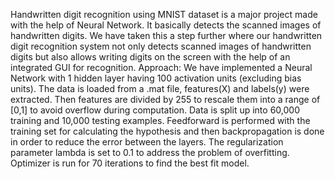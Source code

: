 Handwritten digit recognition using MNIST dataset is a major project made with the help of Neural Network. It basically detects the scanned images of handwritten digits.
We have taken this a step further where our handwritten digit recognition system not only detects scanned images of handwritten digits but also allows writing digits on the screen with the help of an integrated GUI for recognition.
Approach: We have implemented a Neural Network with 1 hidden layer having 100 activation units (excluding bias units). The data is loaded from a .mat file, features(X) and labels(y) were extracted. Then features are divided by 255 to rescale them into a range of [0,1] to avoid overflow during computation. Data is split up into 60,000 training and 10,000 testing examples. Feedforward is performed with the training set for calculating the hypothesis and then backpropagation is done in order to reduce the error between the layers. The regularization parameter lambda is set to 0.1 to address the problem of overfitting. Optimizer is run for 70 iterations to find the best fit model.
